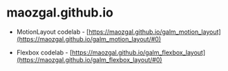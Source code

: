 # maozgal.github.io

* MotionLayout codelab - [https://maozgal.github.io/galm_motion_layout](https://maozgal.github.io/galm_motion_layout/#0)

* Flexbox codelab - [https://maozgal.github.io/galm_flexbox_layout](https://maozgal.github.io/galm_flexbox_layout/#0)

